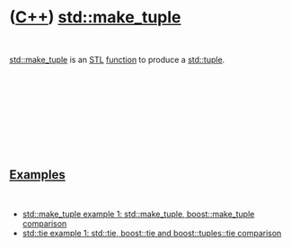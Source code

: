



 

 

 

 

 

([C++](Cpp.htm)) [std::make\_tuple](CppStdMake_tuple.htm)
=========================================================

 

[std::make\_tuple](CppStdMake_tuple.htm) is an [STL](CppStl.htm)
[function](CppFunction.htm) to produce a [std::tuple](CppStdTuple.htm).

 

 

 

 

 

[Examples](CppExample.htm)
--------------------------

 

-   [std::make\_tuple example 1: std::make\_tuple, boost::make\_tuple
    comparison](CppStdMake_tupleExample.htm)
-   [std::tie example 1: std::tie, boost::tie and boost::tuples::tie
    comparison](CppStdTieExample.htm)

 

 

 

 

 





 



